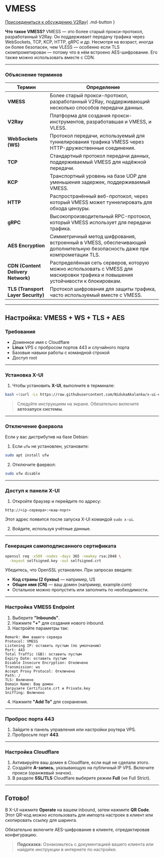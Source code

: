 # VMESS

[Присоединиться к обсуждению V2Ray](https://forum.7844380499.cfd/posts/general-v2ray-discussion/){ .md-button }

**Что такое VMESS?**
VMESS — это более старый прокси-протокол, разработанный V2Ray. Он поддерживает передачу трафика через WebSockets, TCP, KCP, HTTP, gRPC и др. Несмотря на возраст, иногда он более безопасен, чем VLESS — особенно если TLS скомпрометирован — потому что в нём встроено AES-шифрование. Его также можно использовать вместе с CDN.

---

### Объяснение терминов

| **Термин**                         | **Определение**                                                                                                                 |
| ---------------------------------- | ------------------------------------------------------------------------------------------------------------------------------- |
| **VMESS**                          | Более старый прокси-протокол, разработанный V2Ray, поддерживающий несколько способов передачи данных.                           |
| **V2Ray**                          | Платформа для создания прокси-инструментов, разработавшая и VMESS, и VLESS.                                                     |
| **WebSockets (WS)**                | Протокол передачи, используемый для туннелирования трафика VMESS через HTTP-дружественные соединения.                           |
| **TCP**                            | Стандартный протокол передачи данных, поддерживаемый VMESS для надёжной передачи.                                               |
| **KCP**                            | Транспортный уровень на базе UDP для уменьшения задержек, поддерживаемый VMESS.                                                 |
| **HTTP**                           | Распространённый веб-протокол, через который VMESS может туннелировать для обхода цензуры.                                      |
| **gRPC**                           | Высокопроизводительный RPC-протокол, который VMESS использует для передачи трафика.                                             |
| **AES Encryption**                 | Симметричный метод шифрования, встроенный в VMESS, обеспечивающий дополнительную безопасность даже при компрометации TLS.       |
| **CDN (Content Delivery Network)** | Распределённая сеть серверов, которую можно использовать с VMESS для маскировки трафика и повышения устойчивости к блокировкам. |
| **TLS (Transport Layer Security)** | Протокол шифрования для защиты трафика, часто используемый вместе с VMESS.                                                      |

---

## Настройка: **VMESS + WS + TLS + AES**

### Требования

* Доменное имя с Cloudflare
* **Linux** VPS с пробросом портов 443 и случайного порта
* Базовые навыки работы с командной строкой
* Доступ root

---

### Установка X-UI

1. Чтобы установить **X-UI**, выполните в терминале:

```bash
bash <(curl -Ls https://raw.githubusercontent.com/NidukaAkalanka/x-ui-english/master/install.sh)
```

> Следуйте инструкциям на экране. Обязательно включите **автозапуск системы**.

---

### Отключение фаервола

Если у вас дистрибутив на базе Debian:

1. Если `ufw` не установлен, установите:

```bash
sudo apt install ufw
```

2. Отключите фаервол:

```bash
sudo ufw disable
```

---

### Доступ к панели X-UI

1. Откройте браузер и перейдите по адресу:

```
http://<ip-сервера>:<ваш-порт>
```

Этот адрес появится после запуска X-UI командой `sudo x-ui`.

2. Войдите, используя учётные данные.

---

### Генерация самоподписанного сертификата

```bash
openssl req -x509 -nodes -days 365 -newkey rsa:2048 \
  -keyout selfsigned.key -out selfsigned.crt
```

Убедитесь, что OpenSSL установлен. При запросах введите:

* **Код страны (2 буквы)** — например, US
* **Общее имя (CN)** — ваш домен (например, example.com)
* Остальное можно пропустить или заполнить по необходимости.

---

### Настройка VMESS Endpoint

1. Выберите **"Inbounds"**.
2. Нажмите **"+"** для создания нового inbound.
3. Настройте параметры так:

```
Remark: Имя вашего сервера  
Protocol: VMESS  
Listening IP: оставить пустым (по умолчанию)  
Port: 443  
Total Traffic (GB): оставить пустым  
Expiry Date: оставить пустым  
Disable Insecure Encryption: Отключено  
Transmission: ws  
Accept Proxy Protocol: Отключено  
Path: /  
TLS: Включено  
Domain Name: Ваш домен  
Загрузите Certificate.crt и Private.key  
Sniffing: Включено
```

4. Нажмите **"Add To"** для сохранения.

---

### Проброс порта 443

1. Зайдите в панель управления или настройки роутера VPS.
2. Пробросьте порт **443**.

---

### Настройка Cloudflare

1. Активируйте ваш домен в Cloudflare, если ещё не сделали этого.
2. Создайте **A-запись**, указывающую на публичный IP VPS. Включите прокси (оранжевый значок).
3. В разделе **SSL/TLS** Cloudflare выберите режим **Full** (не Full Strict).

---

## Готово!

В X-UI нажмите **Operate** на вашем inbound, затем нажмите **QR Code**. Этот QR-код можно использовать для импорта настроек в клиент или скопировать ссылку для шаринга.

Обязательно включите AES-шифрование в клиенте, отредактировав конфигурацию.

> **Подсказка:** Ознакомьтесь с документацией вашего клиента или найдите инструкции в интернете по настройке.

